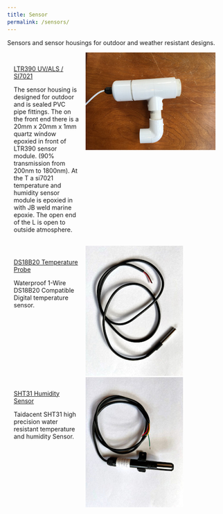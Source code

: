 ```yaml
---
title: Sensor
permalink: /sensors/
---
```


<style>
.xcvrcolumn {
  float: left;
  width: 30.00%;
  padding: 15px;
}

.row:after {
  content: "";
  display: table;
  clear: both;
}

</style>

  <div class="row">
      <section>
         <div class="indent2em">
         <p>
           Sensors and sensor housings for outdoor and weather resistant designs. 
         </p>
         </div>
      </section>
  </div>

  <div class="row">
    <div class="xcvrcolumn">
      <section>
         <div class="indent2em">
         <p>
            <u>LTR390 UV/ALS / SI7021</u>  
         </p>
         </div>
      </section>
      <section>
         <div class="indent2em">
         <p>
            The sensor housing is designed for outdoor and is sealed PVC pipe fittings. The on the front end 
            there is a 20mm x 20mm x 1mm quartz window epoxied in front of LTR390 sensor module. 
            (90% transmission from 200nm to 1800nm). At the T a si7021 temperature and humidity sensor
            module is epoxied in with JB weld marine epoxie. The open end of the L is open to outside atmosphere.
         </p>
         </div>
      </section>
    </div>
    <img src="/assets/images/UVSensor_300x225.JPG"  style="width:auto;height:auto;">
  </div>

  <div class="row">
    <div class="xcvrcolumn">
      <section>
         <div class="indent2em">
         <p>
           <u>DS18B20 Temperature Probe</u> 
         </p>
         </div>
      </section>
      <section>
         <div class="indent2em">
         <p>
            Waterproof 1-Wire DS18B20 Compatible Digital temperature sensor.
         </p>
         </div>
      </section>
    </div>
    <img src="/assets/images/ds18b20_300x225.JPG"  style="width:auto;height:auto;">
  </div>

  <div class="row">
    <div class="xcvrcolumn">
      <section>
         <div class="indent2em">
         <p>
           <u>SHT31 Humidity Sensor</u>
         </p>
         </div>
      </section>
      <section>
         <div class="indent2em">
         <p>
            Taidacent SHT31 high precision water resistant temperature and humidity Sensor.
         </p>
         </div>
      </section>
    </div>
    <img src="/assets/images/SHT31_300x225.JPG"  style="width:auto;height:auto;">
  </div>


<!--
  <div class="row">
    <div class="xcvrcolumn">
      <section>
         <div class="indent2em">
         <p>
           <u>Barometric Pressure</u>
         </p>
         </div>
      </section>
      <section>
         <div class="indent2em">
         <p>
         </p>
         </div>
      </section>
    </div>
    <img src="/assets/images/EnclBox.JPG"  style="width:auto;height:auto;">
  </div>


  <div class="row">
    <div class="xcvrcolumn">
      <section>
         <div class="indent2em">
         <p>
           <u>Gas Sensor</u>
         </p>
         </div>
      </section>
      <section>
         <div class="indent2em">
         <p>
         </p>
         </div>
      </section>
    </div>
    <img src="/assets/images/EnclBox.JPG"  style="width:auto;height:auto;">
  </div>

  <div class="row">
    <div class="xcvrcolumn">
      <section>
         <div class="indent2em">
         <p>
           <u>Particulate Sensor (PPM)</u>
         </p>
         </div>
      </section>
      <section>
         <div class="indent2em">
         <p>
         </p>
         </div>
      </section>
    </div>
    <img src="/assets/images/EnclBox.JPG"  style="width:auto;height:auto;">
  </div>


  <div class="row">
    <div class="xcvrcolumn">
      <section>
         <div class="indent2em">
         <p>
           <u>Particulate Sensor (PPM)</u>
         </p>
         </div>
      </section>
      <section>
         <div class="indent2em">
         <p>
         </p>
         </div>
      </section>
    </div>
    <img src="/assets/images/EnclBox.JPG"  style="width:auto;height:auto;">
  </div>

-->
